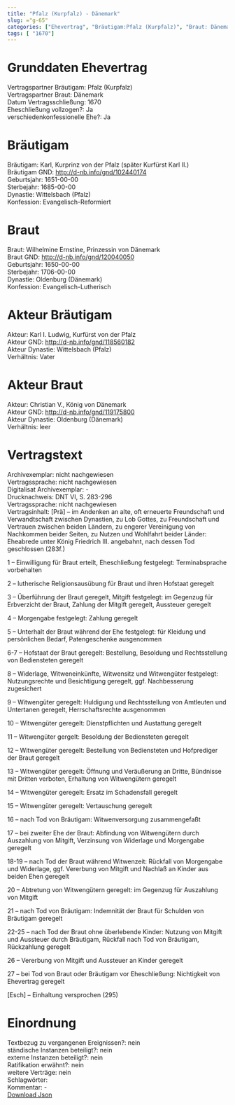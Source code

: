 ```yaml
---
title: "Pfalz (Kurpfalz) - Dänemark"
slug: ="g-65"
categories: ["Ehevertrag", "Bräutigam:Pfalz (Kurpfalz)", "Braut: Dänemark", "Eheschließung vollzogen?:Ja", "verschiedenkonfessionelle Ehe?:Ja", "Dynastie Bräutigam:Wittelsbach (Pfalz)", "Akteur Bräutigam:Karl I. Ludwig, Kurfürst von der Pfalz", "Akteur Braut:Christian V., König von Dänemark", "Textbezug?:nein", "Ständisch?:nein", "Ratifikation?:nein", "Sonstiges?:nein", "Bräutigam:Pfalz (Kurpfalz)", "Braut: Dänemark"]
tags: [ "1670"]
---
```

<!--more-->

# Grunddaten Ehevertrag

Vertragspartner Bräutigam: Pfalz (Kurpfalz)<br>
Vertragspartner Braut: Dänemark<br>
Datum Vertragsschließung: 1670<br>
Eheschließung vollzogen?: Ja<br>
verschiedenkonfessionelle Ehe?: Ja<br>
# Bräutigam

Bräutigam: Karl, Kurprinz von der Pfalz (später Kurfürst Karl II.)<br>
Bräutigam GND: http://d-nb.info/gnd/102440174<br>
Geburtsjahr: 1651-00-00<br>
Sterbejahr: 1685-00-00<br>
Dynastie: Wittelsbach (Pfalz)<br>
Konfession: Evangelisch-Reformiert<br>
# Braut

Braut: Wilhelmine Ernstine, Prinzessin von Dänemark<br>
Braut GND: http://d-nb.info/gnd/120040050<br>
Geburtsjahr: 1650-00-00<br>
Sterbejahr: 1706-00-00<br>
Dynastie: Oldenburg (Dänemark)<br>
Konfession: Evangelisch-Lutherisch<br>
# Akteur Bräutigam

Akteur: Karl I. Ludwig, Kurfürst von der Pfalz<br>
Akteur GND: http://d-nb.info/gnd/118560182<br>
Akteur Dynastie: Wittelsbach (Pfalz)<br>
Verhältnis: Vater<br>
# Akteur Braut

Akteur: Christian V., König von Dänemark<br>
Akteur GND: http://d-nb.info/gnd/119175800<br>
Akteur Dynastie: Oldenburg (Dänemark)<br>
Verhältnis: leer<br>
# Vertragstext

Archivexemplar: nicht nachgewiesen<br>
Vertragssprache: nicht nachgewiesen<br>
Digitalisat Archivexemplar: -<br>
Drucknachweis: DNT VI, S. 283-296<br>
Vertragssprache: nicht nachgewiesen<br>
Vertragsinhalt: [Prä] – im Andenken an alte, oft erneuerte Freundschaft und Verwandtschaft zwischen Dynastien, zu Lob Gottes, zu Freundschaft und Vertrauen zwischen beiden Ländern, zu engerer Vereinigung von Nachkommen beider Seiten, zu Nutzen und Wohlfahrt beider Länder: Eheabrede unter König Friedrich III. angebahnt, nach dessen Tod geschlossen (283f.)

1 – Einwilligung für Braut erteilt, Eheschließung festgelegt: Terminabsprache vorbehalten

2 – lutherische Religionsausübung für Braut und ihren Hofstaat geregelt

3 – Überführung der Braut geregelt, Mitgift festgelegt: im Gegenzug für Erbverzicht der Braut, Zahlung der Mitgift geregelt, Aussteuer geregelt

4 – Morgengabe festgelegt: Zahlung geregelt

5 – Unterhalt der Braut während der Ehe festgelegt: für Kleidung und persönlichen Bedarf, Patengeschenke ausgenommen

6-7 – Hofstaat der Braut geregelt: Bestellung, Besoldung und Rechtsstellung von Bediensteten geregelt

8 – Widerlage, Witweneinkünfte, Witwensitz und Witwengüter festgelegt: Nutzungsrechte und Besichtigung geregelt, ggf. Nachbesserung zugesichert

9 – Witwengüter geregelt: Huldigung und Rechtsstellung von Amtleuten und Untertanen geregelt, Herrschaftsrechte ausgenommen

10 – Witwengüter geregelt: Dienstpflichten und Austattung geregelt

11 – Witwengüter gergelt: Besoldung der Bediensteten geregelt

12 – Witwengüter geregelt: Bestellung von Bediensteten und Hofprediger der Braut geregelt

13 – Witwengüter geregelt: Öffnung und Veräußerung an Dritte, Bündnisse mit Dritten verboten, Erhaltung von Witwengütern geregelt

14 – Witwengüter geregelt: Ersatz im Schadensfall geregelt

15 – Witwengüter geregelt: Vertauschung geregelt

16 – nach Tod von Bräutigam: Witwenversorgung zusammengefaßt

17 – bei zweiter Ehe der Braut: Abfindung von Witwengütern durch Auszahlung von Mitgift, Verzinsung von Widerlage und Morgengabe geregelt

18-19 – nach Tod der Braut während Witwenzeit: Rückfall von Morgengabe und Widerlage, ggf. Vererbung von Mitgift und Nachlaß an Kinder aus beiden Ehen geregelt

20 – Abtretung von Witwengütern geregelt: im Gegenzug für Auszahlung von Mitgift

21 – nach Tod von Bräutigam: Indemnität der Braut für Schulden von Bräutigam geregelt

22-25 – nach Tod der Braut ohne überlebende Kinder: Nutzung von Mitgift und Aussteuer durch Bräutigam, Rückfall nach Tod von Bräutigam, Rückzahlung geregelt

26 – Vererbung von Mitgift und Aussteuer an Kinder geregelt

27 – bei Tod von Braut oder Bräutigam vor Eheschließung: Nichtigkeit von Ehevertrag geregelt

[Esch] – Einhaltung versprochen (295)<br>
# Einordnung

Textbezug zu vergangenen Ereignissen?: nein<br>
ständische Instanzen beteiligt?: nein<br>
externe Instanzen beteiligt?: nein<br>
Ratifikation erwähnt?: nein<br>
weitere Verträge: nein<br>
Schlagwörter: <br>
Kommentar: -<br>
[Download Json](/vertraege/vertrag-65.json)